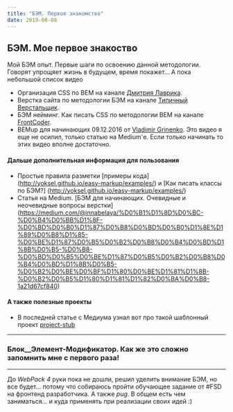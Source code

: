 ```yaml
---
title: "БЭМ. Первое знакомство"
date: 2019-08-08
---
```


## БЭМ. Мое первое знакоство

Мой БЭМ опыт. Первые шаги по освоению данной методологии. Говорят упрощяет жизнь в будущем, время покажет... А пока небольшой список видео
* Организация CSS по BEM на канале [Дмитрия Лаврика](https://youtu.be/Mz4aRb4Oyd4).
* Верстка сайта по методологии БЭМ на канале [Типичный Верстальщик](https://youtu.be/Nb4Nw34eZxQ).
* БЭМ нейминг. Как писать CSS по методологии BEM на канале [FrontCoder](https://youtu.be/4zt8qcZ1OXA).
* BEMup для начинающих 09.12.2016 от [Vladimir Grinenko](https://youtu.be/4zt8qcZ1OXA). Это видео я еще не осилил, только статью на Medium'е.
Если только начинать то этих видео вполне достаточно.

#### Дальше дополнительная информация для пользования
* Простые правила разметки [примеры кода] (http://yoksel.github.io/easy-markup/examples/) и [Как писать классы по БЭМ?] (http://yoksel.github.io/easy-markup/examples/)
* Статья на Medium. [БЭМ для начинающих. Очевидные и неочевидные вопросы верстки] (https://medium.com/@innabelaya/%D0%B1%D1%8D%D0%BC-%D0%B4%D0%BB%D1%8F-%D0%BD%D0%B0%D1%87%D0%B8%D0%BD%D0%B0%D1%8E%D1%89%D0%B8%D1%85-%D0%BE%D1%87%D0%B5%D0%B2%D0%B8%D0%B4%D0%BD%D1%8B%D0%B5-%D0%B8-%D0%BD%D0%B5%D0%BE%D1%87%D0%B5%D0%B2%D0%B8%D0%B4%D0%BD%D1%8B%D0%B5-%D0%B2%D0%BE%D0%BF%D1%80%D0%BE%D1%81%D1%8B-%D0%B2%D0%B5%D1%80%D1%81%D1%82%D0%BA%D0%B8-1a21d67cf840)

#### А также полезные проекты
* В последней статье с Медиума узнал вот про такой шаблонный проект [project-stub](https://github.com/bem/project-stub/blob/master/README.ru.md)

---

### Блок__Элемент-Модификатор. Как же это сложно запомнить мне с первого раза!

---
До *WebPack 4* руки пока не дошли, решил уделить внимание БЭМ, но все будет... потому что собираюсь пройти обучающее задание от #FSD на фронтенд разработчика. А также *pug*. В общем есть чем заниматься... и куда применять при реализации своих идей :)
